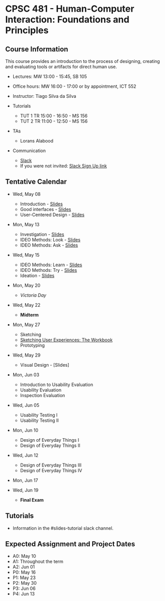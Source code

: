 # CPSC 481 - Human-Computer Interaction: Foundations and Principles

## Course Information

This course provides an introduction to the process of designing, creating and evaluating tools or artifacts for direct human use.

- Lectures: MW 13:00 - 15:45, SB 105
- Office hours: MW 16:00 - 17:00 or by appointment, ICT 552
- Instructor: Tiago Silva da Silva
- Tutorials
	- TUT 1	TR 15:00 - 16:50 - MS 156
	- TUT 2	TR 11:00 - 12:50 - MS 156

- TAs
	- Lorans Alabood

- Communication
	- [Slack](http://cpsc481-2019s.slack.com/)
	- If you were not invited: [Slack Sign Up link](https://join.slack.com/t/cpsc481-2019s/signup)


## Tentative Calendar

- Wed, May 08
	- Introduction - [Slides](../en/files/CPSC481-01-01-Introduction.pdf)
	- Good interfaces - [Slides](../en/files/CPSC481-01-02-GoodInterfaces_UCD.pdf)
	- User-Centered Design - [Slides](../en/files/CPSC481-01-03-UserCenteredDesign.pdf)
- Mon, May 13
	- Investigation - [Slides](../en/files/CPSC481-02-01-Investigation.pdf)
	- IDEO Methods: Look - [Slides](../en/files/CPSC481-02-02-Look.pdf)
	- IDEO Methods: Ask - [Slides](../en/files/CPSC481-02-03-Ask.pdf)
- Wed, May 15
	- IDEO Methods: Learn - [Slides](../en/files/CPSC481-03-01-Learn.pdf)
	- IDEO Methods: Try - [Slides](../en/files/CPSC481-03-02-Try.pdf)
	- Ideation - [Slides](../en/files/CPSC481-05-02-Ideation.pdf)
- Mon, May 20
	- *Victoria Day*
- Wed, May 22
	- **Midterm**
- Mon, May 27
	- Sketching
	- [Sketching User Experiences: The Workbook](https://sketchbook.cpsc.ucalgary.ca/)
	- Prototyping
- Wed, May 29
	- Visual Design - [Slides]
- Mon, Jun 03
	- Introduction to Usability Evaluation
	- Usability Evaluation
	- Inspection Evaluation
- Wed, Jun 05
	- Usability Testing I
	- Usability Testing II
- Mon, Jun 10
	- Design of Everyday Things I
	- Design of Everyday Things II
- Wed, Jun 12
	- Design of Everyday Things III
	- Design of Everyday Things IV
- Mon, Jun 17
	
	
- Wed, Jun 19
	- **Final Exam**



## Tutorials
- Information in the #slides-tutorial slack channel.

## Expected Assignment and Project Dates
- A0: May 10
- A1: Throughout the term
- A2: Jun 01
- P0: May 16
- P1: May 23
- P2: May 30
- P3: Jun 06
- P4: Jun 13